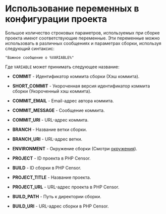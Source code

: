 Использование переменных в конфигурации проекта
===============================================

Большое количество строковых параметров, используемых при сборке проекта имеют соответствующие переменные. Эти 
переменные можно использовать в различных сообщениях и параметрах сборки, используя следующий синтаксис:

```
"Важное сообщение о %VARIABLE%"
```

Где `VARIABLE` может принимать следующее название:


* **COMMIT** - Идентификатор коммита сборки (Хэш коммита).

* **SHORT_COMMIT** - Укороченная версия идентификатор коммита сборки (Укороченный хэш коммита).

* **COMMIT_EMAIL** - Email-адрес автора коммита.

* **COMMIT_MESSAGE** - Сообщение коммита.

* **COMMIT_URI** - URL-адрес коммита.

* **BRANCH** - Название ветки сборки.

* **BRANCH_URI** - URL-адрес ветки.

* **ENVIRONMENT** - Окружение сборки (Смотри [окружения](environments.md)).

* **PROJECT** - ID проекта в PHP Censor.

* **BUILD** - ID сборки в PHP Censor.

* **PROJECT_TITLE** - Название проекта.

* **PROJECT_URL** - URL-адрес проекта в PHP Censor.

* **BUILD_PATH** - Путь к директории сборки.

* **BUILD_URI** - URL-адрес сборки в PHP Censor.

